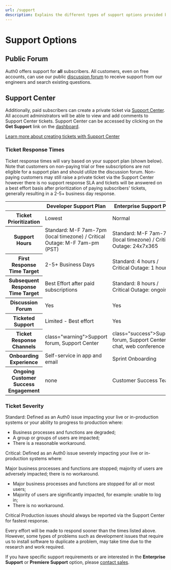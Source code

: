 ```yaml
---
url: /support
description: Explains the different types of support options provided by Auth0.
---
```


# Support Options

## Public Forum

Auth0 offers support for __all__ subscribers. All customers, even on free accounts, can use our public [discussion forum](https://ask.auth0.com) to receive support from our engineers and search existing questions.

## Support Center

Additionally, paid subscribers can create a private ticket via [Support Center](https://support.auth0.com). All account administrators will be able to view and add comments to Support Center tickets. Support Center can be accessed by clicking on the **Get Support** link on the [dashboard](${manage_url}).

[Learn more about creating tickets with Support Center](/support/tickets)

### Ticket Response Times

Ticket response times will vary based on your support plan (shown below).  Note that customers on non-paying trial or free subscriptions are not eligible for a support plan and should utilize the discussion forum. Non-paying customers may still raise a private ticket via the Support Center however there is no support response SLA and tickets will be answered on a best effort basis after prioritization of paying subscribers' tickets, generally resulting in a 2-5+ business day response.

<table class="table">
  <thead>
    <tr>
      <th></th>
      <th> Developer Support Plan </th>
      <th> Enterprise Support Plan </th>
      <th> Premiere Support Plan</th>
    </tr>
  </thead>
  <tbody>
    <tr>
      <th>Ticket Prioritization</th>
      <td>Lowest</td>
      <td>Normal</td>
      <td>Prioritized</td>
    </tr>
    <tr>
      <th> Support Hours</th>
      <td> Standard: M-F 7am-7pm (local timezone) / Critical Outage: M-F 7am-pm (PST)</td>
      <td> Standard: M-F 7am-7pm (local timezone) / Critical Outage: 24x7x365 </td>
      <td> Standard: M-F 7am-7pm (local timezone) / Critical Outage: 24x7x365 </td>
    </tr>
    <tr>
      <th>First Response Time Target</th>
      <td>2-5+ Business Days</td>
      <td>Standard: 4 hours / Critical Outage: 1 hour</td>
      <td>Standard: 1 hours / Critical Outage: 1 hour</td>
    </tr>
    <tr>
      <th>Subsequent Response Time Target</th>
      <td>Best Effort after paid subscriptions</td>
      <td>Standard: 8 hours / Critical Outage: ongoing</td>
      <td>Standard: 4 hours / Critical Outage: ongoing</td>
    </tr>
    <tr>
      <th>Discussion Forum</th>
      <td class="success">Yes</td>
      <td class="success">Yes</td>
      <td class="success">Yes</td>
    </tr>
    <tr>
      <th>Ticketed Support</th>
      <td class="warning">Limited - Best effort</td>
      <td class="success">Yes</td>
      <td class="success">Yes</td>
    </tr>
    <tr>
      <th>Ticket Response Channels</th>
      <td>class="warning">Support forum, Support Center</td>
      <td>class="success">Support forum, Support Center, chat, web conference</td>
      <td>class="success">Support forum, Support Center, chat, web conference</td>
    </tr>
    <tr>
      <th>Onboarding Experience</th>
      <td>Self-service in app and email</td>
      <td>Sprint Onboarding</td>
      <td>Sprint Premier Onboarding</td>
    </tr>
    <tr>
      <th>Ongoing Customer Success Engagement </th>
      <td>none </td>
      <td>Customer Success Team </td>
      <td>Allocated Success Manager </td>
    </tr>
  </tbody>
</table>

### Ticket Severity

Standard: Defined as an Auth0 issue impacting your live or in-production systems or your ability to progress to production where:

- Business processes and functions are degraded;
- A group or groups of users are impacted;
- There is a reasonable workaround.

Critical: Defined as an Auth0 issue severely impacting your live or in-production systems where:

Major business processes and functions are stopped;
majority of users are adversely impacted;
there is no workaround.
- Major business processes and functions are stopped for all or most users;
- Majority of users are significantly impacted, for example: unable to log in;
- There is no workaround.

Critical Production issues should always be reported via the Support Center for fastest response.

Every effort will be made to respond sooner than the times listed above. However, some types of problems such as development issues that require us to install software to duplicate a problem, may take time due to the research and work required.

If you have specific support requirements or are interested in the __Enterprise Support__ or __Premiere Support__ option, please [contact sales](https://auth0.com/?contact=true).
